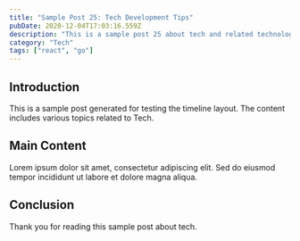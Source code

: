 ```yaml
---
title: "Sample Post 25: Tech Development Tips"
pubDate: 2020-12-04T17:03:16.559Z
description: "This is a sample post 25 about tech and related technologies. Learn about best practices and modern development techniques."
category: "Tech"
tags: ["react", "go"]
---
```


## Introduction

This is a sample post generated for testing the timeline layout. The content includes various topics related to Tech.

## Main Content

Lorem ipsum dolor sit amet, consectetur adipiscing elit. Sed do eiusmod tempor incididunt ut labore et dolore magna aliqua.

## Conclusion

Thank you for reading this sample post about tech.

